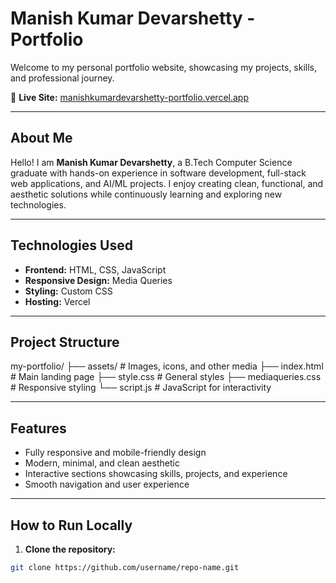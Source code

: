 # Manish Kumar Devarshetty - Portfolio

Welcome to my personal portfolio website, showcasing my projects, skills, and professional journey.

🔗 **Live Site:** [manishkumardevarshetty-portfolio.vercel.app](https://manishkumardevarshetty-portfolio.vercel.app/)

---

## About Me

Hello! I am **Manish Kumar Devarshetty**, a B.Tech Computer Science graduate with hands-on experience in software development, full-stack web applications, and AI/ML projects. I enjoy creating clean, functional, and aesthetic solutions while continuously learning and exploring new technologies.

---

## Technologies Used

- **Frontend:** HTML, CSS, JavaScript  
- **Responsive Design:** Media Queries  
- **Styling:** Custom CSS  
- **Hosting:** Vercel

---

## Project Structure

my-portfolio/
├── assets/ # Images, icons, and other media
├── index.html # Main landing page
├── style.css # General styles
├── mediaqueries.css # Responsive styling
└── script.js # JavaScript for interactivity


---

## Features

- Fully responsive and mobile-friendly design  
- Modern, minimal, and clean aesthetic  
- Interactive sections showcasing skills, projects, and experience  
- Smooth navigation and user experience  

---

## How to Run Locally

1. **Clone the repository:**

```bash
git clone https://github.com/username/repo-name.git
